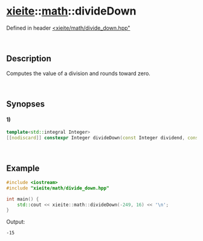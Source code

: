 # [xieite](../../xieite.md)\:\:[math](../../math.md)\:\:divideDown
Defined in header [<xieite/math/divide_down.hpp"](../../../include/xieite/math/divide_down.hpp)

&nbsp;

## Description
Computes the value of a division and rounds toward zero.

&nbsp;

## Synopses
#### 1)
```cpp
template<std::integral Integer>
[[nodiscard]] constexpr Integer divideDown(const Integer dividend, const Integer divisor) noexcept;
```

&nbsp;

## Example
```cpp
#include <iostream>
#include "xieite/math/divide_down.hpp"

int main() {
    std::cout << xieite::math::divideDown(-249, 16) << '\n';
}
```
Output:
```
-15
```
